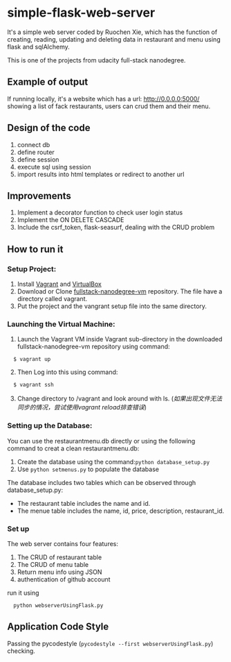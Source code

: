 # simple-flask-web-server
It's a simple web server coded by Ruochen Xie, which has the function of creating, reading, updating and deleting data in restaurant and menu using flask and sqlAlchemy.

This is one of the projects from udacity full-stack nanodegree.

## Example of output
If running locally, it's a website which has a url: http://0.0.0.0:5000/ showing a list of fack restaurants, users can crud them and their menu.

## Design of the code
 1. connect db
 2. define router
 2. define session
 3. execute sql using session
 4. import results into html templates or redirect to another url

## Improvements
 1. Implement a decorator function to check user login status
 2. Implement the ON DELETE CASCADE
 3. Include the csrf_token, flask-seasurf, dealing with the CRUD problem

## How to run it

### Setup Project:
  1. Install [Vagrant](https://www.vagrantup.com/) and [VirtualBox](https://www.virtualbox.org/)
  2. Download or Clone [fullstack-nanodegree-vm](https://github.com/udacity/fullstack-nanodegree-vm) repository. The file have a directory called vagrant.
  3. Put the project and the vangrant setup file into the same directory.
  
### Launching the Virtual Machine:
  1. Launch the Vagrant VM inside Vagrant sub-directory in the downloaded fullstack-nanodegree-vm repository using command:

  ```
    $ vagrant up
  ```
  2. Then Log into this using command:
  
  ```
    $ vagrant ssh
  ```
  3. Change directory to /vagrant and look around with ls. (*如果出现文件无法同步的情况，尝试使用vagrant reload排查错误*)
  
### Setting up the Database:

  You can use the restaurantmenu.db directly or using the following command to creat a clean restaurantmenu.db:

  1. Create the database using the command:`python database_setup.py`
  2. Use `python setmenus.py` to populate the database
  
  The database includes two tables which can be observed through database_setup.py:
  * The restaurant table includes the name and id.
  * The menue table includes the name, id, price, description, restaurant_id.
  
### Set up
  The web server contains four features:

  1. The CRUD of restaurant table
  2. The CRUD of menu table
  3. Return menu info using JSON
  4. authentication of github account

  run it using 
  ```
    python webserverUsingFlask.py
  ```

## Application Code Style

  Passing the pycodestyle (`pycodestyle --first webserverUsingFlask.py`) checking.